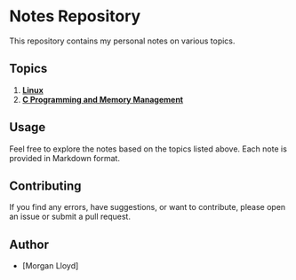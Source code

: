 # Notes Repository

This repository contains my personal notes on various topics.

## Topics

1. [**Linux**](Linux.md)
2. [**C Programming and Memory Management**](C_Programming.md)


## Usage

Feel free to explore the notes based on the topics listed above. Each note is provided in Markdown format.

## Contributing

If you find any errors, have suggestions, or want to contribute, please open an issue or submit a pull request.


## Author

- [Morgan Lloyd]
